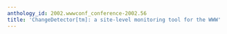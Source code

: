 ```yaml
---
anthology_id: 2002.wwwconf_conference-2002.56
title: 'ChangeDetector[tm]: a site-level monitoring tool for the WWW'
---
```

